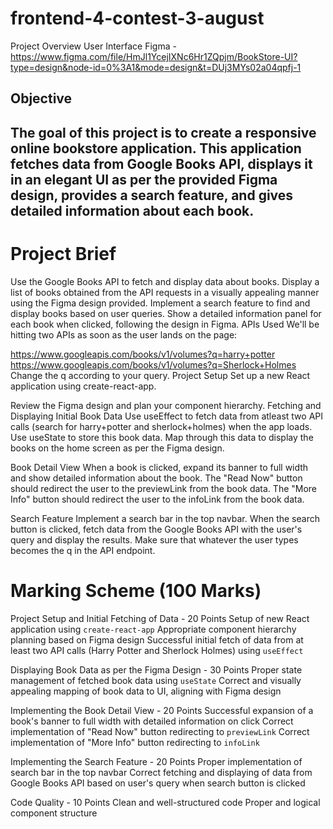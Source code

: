 # frontend-4-contest-3-august

Project Overview
User Interface
Figma - https://www.figma.com/file/HmJl1YcejIXNc6Hr1ZQpjm/BookStore-UI?type=design&node-id=0%3A1&mode=design&t=DUj3MYs02a04qpfj-1

## Objective
## The goal of this project is to create a responsive online bookstore application. This application fetches data from Google Books API, displays it in an elegant UI as per the provided Figma design, provides a search feature, and gives detailed information about each book.

# Project Brief
Use the Google Books API to fetch and display data about books.
Display a list of books obtained from the API requests in a visually appealing manner using the Figma design provided.
Implement a search feature to find and display books based on user queries.
Show a detailed information panel for each book when clicked, following the design in Figma.
APIs Used
We'll be hitting two APIs as soon as the user lands on the page:

https://www.googleapis.com/books/v1/volumes?q=harry+potter
https://www.googleapis.com/books/v1/volumes?q=Sherlock+Holmes
Change the q according to your query.
Project Setup Set up a new React application using create-react-app.

Review the Figma design and plan your component hierarchy.
Fetching and Displaying
Initial Book Data Use useEffect to fetch data from atleast two API calls (search for harry+potter and sherlock+holmes) when the app loads.
Use useState to store this book data.
Map through this data to display the books on the home screen as per the Figma design.

Book Detail View
When a book is clicked, expand its banner to full width and show detailed information about the book.
The "Read Now" button should redirect the user to the previewLink from the book data.
The "More Info" button should redirect the user to the infoLink from the book data.

Search Feature
Implement a search bar in the top navbar.
When the search button is clicked, fetch data from the Google Books API with the user's query and display the results. Make sure that whatever the user types becomes the q in the API endpoint.

# Marking Scheme (100 Marks)
Project Setup and Initial Fetching of Data - 20 Points
Setup of new React application using `create-react-app`
Appropriate component hierarchy planning based on Figma design
Successful initial fetch of data from at least two API calls (Harry Potter and Sherlock Holmes) using `useEffect`

Displaying Book Data as per the Figma Design - 30 Points
Proper state management of fetched book data using `useState`
Correct and visually appealing mapping of book data to UI, aligning with Figma design

Implementing the Book Detail View - 20 Points
Successful expansion of a book's banner to full width with detailed information on click
Correct implementation of "Read Now" button redirecting to `previewLink`
Correct implementation of "More Info" button redirecting to `infoLink`

Implementing the Search Feature - 20 Points
Proper implementation of search bar in the top navbar
Correct fetching and displaying of data from Google Books API based on user's query when search button is clicked

Code Quality - 10 Points
Clean and well-structured code
Proper and logical component structure
